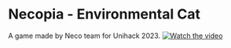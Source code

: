 # Necopia - Environmental Cat
A game made by Neco team for Unihack 2023.
[![Watch the video](https://douglasgreen.com/wp-content/uploads/2014/03/video-play-btn-featured.png)](https://drive.google.com/file/d/13DaA276Zj4S5yX_CvLynuPoFeL77Ve7u/view?usp=sharing)
